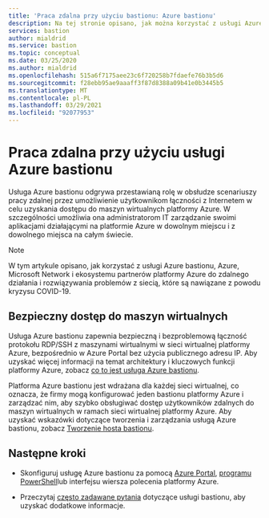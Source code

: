 ```yaml
---
title: 'Praca zdalna przy użyciu bastionu: Azure bastionu'
description: Na tej stronie opisano, jak można korzystać z usługi Azure bastionu, aby umożliwić pracę zdalną z powodu COVID-19 Pandemic.
services: bastion
author: mialdrid
ms.service: bastion
ms.topic: conceptual
ms.date: 03/25/2020
ms.author: mialdrid
ms.openlocfilehash: 515a6f7175aee23c6f720258b7fdaefe76b3b5d6
ms.sourcegitcommit: f28ebb95ae9aaaff3f87d8388a09b41e0b3445b5
ms.translationtype: MT
ms.contentlocale: pl-PL
ms.lasthandoff: 03/29/2021
ms.locfileid: "92077953"
---
```

# <a name="working-remotely-using-azure-bastion"></a>Praca zdalna przy użyciu usługi Azure bastionu

Usługa Azure bastionu odgrywa przestawianą rolę w obsłudze scenariuszy pracy zdalnej przez umożliwienie użytkownikom łączności z Internetem w celu uzyskania dostępu do maszyn wirtualnych platformy Azure. W szczególności umożliwia ona administratorom IT zarządzanie swoimi aplikacjami działającymi na platformie Azure w dowolnym miejscu i z dowolnego miejsca na całym świecie.

>[!NOTE]
>W tym artykule opisano, jak korzystać z usługi Azure bastionu, Azure, Microsoft Network i ekosystemu partnerów platformy Azure do zdalnego działania i rozwiązywania problemów z siecią, które są nawiązane z powodu kryzysu COVID-19.
>

## <a name="securely-access-virtual-machines"></a>Bezpieczny dostęp do maszyn wirtualnych

Usługa Azure bastionu zapewnia bezpieczną i bezproblemową łączność protokołu RDP/SSH z maszynami wirtualnymi w sieci wirtualnej platformy Azure, bezpośrednio w Azure Portal bez użycia publicznego adresu IP. Aby uzyskać więcej informacji na temat architektury i kluczowych funkcji platformy Azure, zobacz [co to jest usługa Azure bastionu](bastion-overview.md).

Platforma Azure bastionu jest wdrażana dla każdej sieci wirtualnej, co oznacza, że firmy mogą konfigurować jeden bastionu platformy Azure i zarządzać nim, aby szybko obsługiwać dostęp użytkowników zdalnych do maszyn wirtualnych w ramach sieci wirtualnej platformy Azure. Aby uzyskać wskazówki dotyczące tworzenia i zarządzania usługą Azure bastionu, zobacz [Tworzenie hosta bastionu](./tutorial-create-host-portal.md).

## <a name="next-steps"></a>Następne kroki

* Skonfiguruj usługę Azure bastionu za pomocą [Azure Portal](./tutorial-create-host-portal.md), [programu PowerShell](bastion-create-host-powershell.md)lub interfejsu wiersza polecenia platformy Azure.

* Przeczytaj [często zadawane pytania](bastion-faq.md) dotyczące usługi bastionu, aby uzyskać dodatkowe informacje.